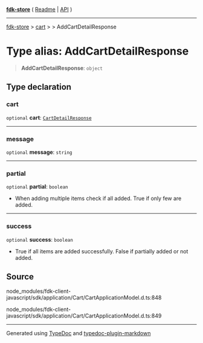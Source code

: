 [**fdk-store**](../../../README.md) ( [Readme](../../../README.md) \| [API](../../../API.md) )

---

[fdk-store](../../../API.md) > [cart](../../README.md) > [<internal>](../README.md) > AddCartDetailResponse

# Type alias: AddCartDetailResponse

> **AddCartDetailResponse**: `object`

## Type declaration

### cart

`optional` **cart**: [`CartDetailResponse`](type-alias.CartDetailResponse.md)

---

### message

`optional` **message**: `string`

---

### partial

`optional` **partial**: `boolean`

- When adding multiple items check if all
  added. True if only few are added.

---

### success

`optional` **success**: `boolean`

- True if all items are added successfully.
  False if partially added or not added.

## Source

node_modules/fdk-client-javascript/sdk/application/Cart/CartApplicationModel.d.ts:848

node_modules/fdk-client-javascript/sdk/application/Cart/CartApplicationModel.d.ts:849

---

Generated using [TypeDoc](https://typedoc.org/) and [typedoc-plugin-markdown](https://www.npmjs.com/package/typedoc-plugin-markdown)
